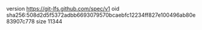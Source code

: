 version https://git-lfs.github.com/spec/v1
oid sha256:508d2d5f5372adbb6693079570bcaebfc12234ff827e100496ab80e83907c778
size 11344
